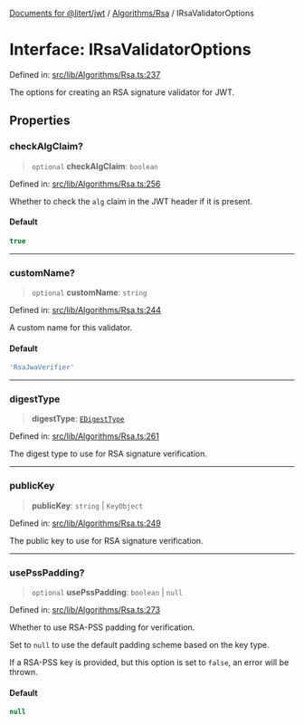 [Documents for @litert/jwt](../../../index.md) / [Algorithms/Rsa](../index.md) / IRsaValidatorOptions

# Interface: IRsaValidatorOptions

Defined in: [src/lib/Algorithms/Rsa.ts:237](https://github.com/litert/jwt.js/blob/master/src/lib/Algorithms/Rsa.ts#L237)

The options for creating an RSA signature validator for JWT.

## Properties

### checkAlgClaim?

> `optional` **checkAlgClaim**: `boolean`

Defined in: [src/lib/Algorithms/Rsa.ts:256](https://github.com/litert/jwt.js/blob/master/src/lib/Algorithms/Rsa.ts#L256)

Whether to check the `alg` claim in the JWT header if it is present.

#### Default

```ts
true
```

***

### customName?

> `optional` **customName**: `string`

Defined in: [src/lib/Algorithms/Rsa.ts:244](https://github.com/litert/jwt.js/blob/master/src/lib/Algorithms/Rsa.ts#L244)

A custom name for this validator.

#### Default

```ts
'RsaJwaVerifier'
```

***

### digestType

> **digestType**: [`EDigestType`](../../../Constants/enumerations/EDigestType.md)

Defined in: [src/lib/Algorithms/Rsa.ts:261](https://github.com/litert/jwt.js/blob/master/src/lib/Algorithms/Rsa.ts#L261)

The digest type to use for RSA signature verification.

***

### publicKey

> **publicKey**: `string` \| `KeyObject`

Defined in: [src/lib/Algorithms/Rsa.ts:249](https://github.com/litert/jwt.js/blob/master/src/lib/Algorithms/Rsa.ts#L249)

The public key to use for RSA signature verification.

***

### usePssPadding?

> `optional` **usePssPadding**: `boolean` \| `null`

Defined in: [src/lib/Algorithms/Rsa.ts:273](https://github.com/litert/jwt.js/blob/master/src/lib/Algorithms/Rsa.ts#L273)

Whether to use RSA-PSS padding for verification.

Set to `null` to use the default padding scheme based on the key type.

If a RSA-PSS key is provided, but this option is set to `false`, an error
will be thrown.

#### Default

```ts
null
```
